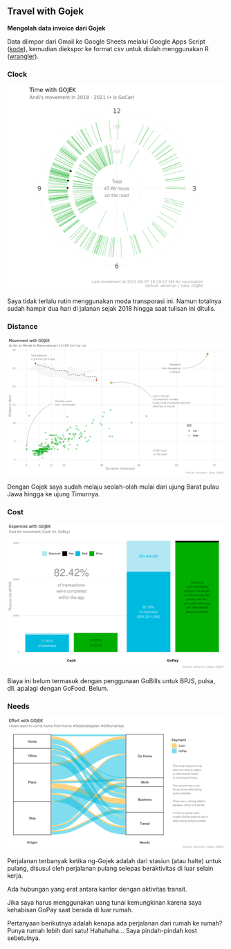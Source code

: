 ## Travel with Gojek

**Mengolah data invoice dari Gojek**

Data diimpor dari Gmail ke Google Sheets melalui Google Apps Script ([kode](code.gs)), kemudian diekspor ke format csv untuk diolah menggunakan R ([wrangler](1-wrangling.R)).

### Clock

![time with gojek](figs/clock.png)

Saya tidak terlalu rutin menggunakan moda transporasi ini. Namun totalnya sudah hampir dua hari di jalanan sejak 2018 hingga saat tulisan ini ditulis.

### Distance

![movement with gojek](figs/distance_map.png)

Dengan Gojek saya sudah melaju seolah-olah mulai dari ujung Barat pulau Jawa hingga ke ujung Timurnya.

### Cost

![expenses with gojek](figs/cost.png)

Biaya ini belum termasuk dengan penggunaan GoBills untuk BPJS, pulsa, dll. apalagi dengan GoFood. Belum.

### Needs

![effort with gojek](figs/needs.png)

Perjalanan terbanyak ketika ng-Gojek adalah dari stasiun (atau halte) untuk pulang, disusul oleh perjalanan pulang selepas beraktivitas di luar selain kerja.

Ada hubungan yang erat antara kantor dengan aktivitas transit.

Jika saya harus menggunakan uang tunai kemungkinan karena saya kehabisan GoPay saat berada di luar rumah.

Pertanyaan berikutnya adalah kenapa ada perjalanan dari rumah ke rumah? Punya rumah lebih dari satu! Hahahaha... Saya pindah-pindah kost sebetulnya.

